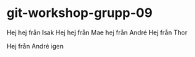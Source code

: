 # git-workshop-grupp-09
Hej hej från Isak
Hej hej från Mae
hej från André
Hej från Thor

Hej från André igen